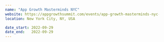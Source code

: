 ```yaml
---
name: "App Growth Masterminds NYC"
website: https://appgrowthsummit.com/events/app-growth-masterminds-nyc-2022/
location: New York City, NY, USA

date_start: 2022-09-29
date_end:   2022-09-29
---
```

